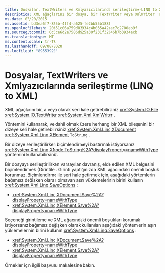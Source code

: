 ```yaml
---
title: Dosyalar, TextWriters ve Xmlyazıcılarında serileştirme-LINQ to XML
description: XML ağaçlarını bir dosya, bir TextWriter veya XmlWriter 'a seri hale getirebilirsiniz ve XDocument ve XElement dahil XML bileşenlerini ToString yöntemini kullanarak bir dizeye seri hale getirebilirsiniz.
ms.date: 07/20/2015
ms.assetid: bd3ea6f7-895b-4ff4-a625-fe2bb55b1886
ms.openlocfilehash: 20651c06a759d83934c4b035a42eac7c2700eb9f
ms.sourcegitcommit: 0c3ce6d2e7586d925a30f231f32046b7b3934acb
ms.translationtype: MT
ms.contentlocale: tr-TR
ms.lasthandoff: 09/08/2020
ms.locfileid: "89553929"
---
```

# <a name="serialize-to-files-textwriters-and-xmlwriters-linq-to-xml"></a>Dosyalar, TextWriters ve Xmlyazıcılarında serileştirme (LINQ to XML)

XML ağaçlarını bir, a veya olarak seri hale getirebilirsiniz <xref:System.IO.File> <xref:System.IO.TextWriter> <xref:System.Xml.XmlWriter> .

Yöntemini kullanarak, ve dahil olmak üzere herhangi bir XML bileşenini bir dizeye seri hale getirebilirsiniz <xref:System.Xml.Linq.XDocument> <xref:System.Xml.Linq.XElement> `ToString` .

Bir dizeye serileştirilirken biçimlendirmeyi bastırmak istiyorsanız <xref:System.Xml.Linq.XNode.ToString%2A?displayProperty=nameWithType> yöntemini kullanabilirsiniz.

Bir dosyaya serileştirilirken varsayılan davranış, elde edilen XML belgesini biçimlendirmek (Girintile). Girinti yaptığınızda XML ağacındaki önemli boşluk korunmaz. Biçimlendirme ile seri hale getirmek için, aşağıdaki yöntemlerin bağımsız değişken olarak olmayan aşırı yüklemelerinin birini kullanın <xref:System.Xml.Linq.SaveOptions> :

- <xref:System.Xml.Linq.XDocument.Save%2A?displayProperty=nameWithType>
- <xref:System.Xml.Linq.XElement.Save%2A?displayProperty=nameWithType>

Seçeneği girintileme ve XML ağacındaki önemli boşlukları korumak istiyorsanız bağımsız değişken olarak kullanılan aşağıdaki yöntemlerin aşırı yüklemelerinin birini kullanın <xref:System.Xml.Linq.SaveOptions> :

- <xref:System.Xml.Linq.XDocument.Save%2A?displayProperty=nameWithType>
- <xref:System.Xml.Linq.XElement.Save%2A?displayProperty=nameWithType>

Örnekler için ilgili başvuru makalesine bakın.
